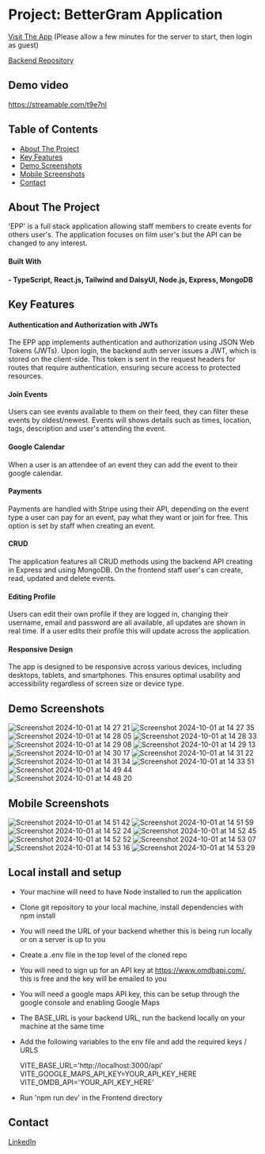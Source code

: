 # Project: BetterGram Application

[Visit The App](https://epp-frontend.onrender.com) (Please allow a few minutes for the server to start, then login as guest)

[Backend Repository](https://github.com/Henry-WL/EPP_Backend)

## Demo video

https://streamable.com/t9e7nl

## Table of Contents
- [About The Project](#about-the-project)
- [Key Features](#key-features)
- [Demo Screenshots](#demo-screenshots)
- [Mobile Screenshots](#mobile-screenshots)
- [Contact](#contact)

## About The Project

'EPP' is a full stack application allowing staff members to create events for others user's. The application focuses on film user's but the API can be changed to any interest.

#### Built With

#### - TypeScript, React.js, Tailwind and DaisyUI, Node.js, Express, MongoDB

## Key Features

#### Authentication and Authorization with JWTs
The EPP app implements authentication and authorization using JSON Web Tokens (JWTs). Upon login, the backend auth server issues a JWT, which is stored on the client-side. This token is sent in the request headers for routes that require authentication, ensuring secure access to protected resources.

#### Join Events
Users can see events available to them on their feed, they can filter these events by oldest/newest. Events will shows details such as times, location, tags, description and user's attending the event.

#### Google Calendar
When a user is an attendee of an event they can add the event to their google calendar.

#### Payments
Payments are handled with Stripe using their API, depending on the event type a user can pay for an event, pay what they want or join for free. This option is set by staff when creating an event.

#### CRUD
The application features all CRUD methods using the backend API creating in Express and using MongoDB. On the frontend staff user's can create, read, updated and delete events.

#### Editing Profile
Users can edit their own profile if they are logged in, changing their username, email and password are all available, all updates are shown in real time. If a user edits their profile this will update across the application.

#### Responsive Design
The app is designed to be responsive across various devices, including desktops, tablets, and smartphones. This ensures optimal usability and accessibility regardless of screen size or device type.

## Demo Screenshots
![Screenshot 2024-10-01 at 14 27 21](https://github.com/user-attachments/assets/7746d169-062e-4d24-8dc3-eaca370ae0ac)
![Screenshot 2024-10-01 at 14 27 35](https://github.com/user-attachments/assets/71a1912c-b656-4f13-94d3-ffaf10e71762)
![Screenshot 2024-10-01 at 14 28 05](https://github.com/user-attachments/assets/06b7c4f2-47f8-4b3a-a777-d211ef49d3a3)
![Screenshot 2024-10-01 at 14 28 33](https://github.com/user-attachments/assets/7faf6dad-fabd-44e7-85bf-b52dc79d623d)
![Screenshot 2024-10-01 at 14 29 08](https://github.com/user-attachments/assets/5dfbc11a-60f6-40bf-9e1e-b9ed7e8fba9a)
![Screenshot 2024-10-01 at 14 29 13](https://github.com/user-attachments/assets/9825b195-5aeb-42b1-8e25-2ad9baf18203)
![Screenshot 2024-10-01 at 14 30 17](https://github.com/user-attachments/assets/4de8ef62-b157-4808-8e56-a5544041ee00)
![Screenshot 2024-10-01 at 14 31 22](https://github.com/user-attachments/assets/e11594ae-efbc-4da5-90af-f56fdea2f87d)
![Screenshot 2024-10-01 at 14 31 34](https://github.com/user-attachments/assets/ba860f77-3680-4a56-a047-ffc5eef541ad)
![Screenshot 2024-10-01 at 14 33 51](https://github.com/user-attachments/assets/bd5fa8e8-04f8-4074-935f-52726757a060)
![Screenshot 2024-10-01 at 14 49 44](https://github.com/user-attachments/assets/f023540c-0d22-4cfa-af7d-e04069e1a6e0)
![Screenshot 2024-10-01 at 14 48 20](https://github.com/user-attachments/assets/7524e87e-a780-4dea-9563-4fe3cf7c5a52)




## Mobile Screenshots
![Screenshot 2024-10-01 at 14 51 42](https://github.com/user-attachments/assets/f8dad02e-a668-48ea-a92d-4db12e232130)
![Screenshot 2024-10-01 at 14 51 59](https://github.com/user-attachments/assets/53dc4b9d-81c2-4339-97e8-3b28f0913991)
![Screenshot 2024-10-01 at 14 52 24](https://github.com/user-attachments/assets/fb79a274-2438-4eb8-8b27-e8e76966b8d2)
![Screenshot 2024-10-01 at 14 52 45](https://github.com/user-attachments/assets/93985365-ce2e-4c93-8f34-3ed523004af5)
![Screenshot 2024-10-01 at 14 52 52](https://github.com/user-attachments/assets/903bf8cd-58c6-4240-82bd-4187d478f206)
![Screenshot 2024-10-01 at 14 53 07](https://github.com/user-attachments/assets/681098e7-eb16-4d22-a668-2314d7a84a94)
![Screenshot 2024-10-01 at 14 53 16](https://github.com/user-attachments/assets/7309b225-34af-46bf-9df8-36bb335c3ed9)
![Screenshot 2024-10-01 at 14 53 29](https://github.com/user-attachments/assets/884a1c92-7f1a-4f3c-8423-96c074c69ff1)


## Local install and setup

- Your machine will need to have Node installed to run the application

- Clone git repository to your local machine, install dependencies with npm install

- You will need the URL of your backend whether this is being run locally or on a server is up to you

- Create a .env file in the top level of the cloned repo

- You will need to sign up for an API key at https://www.omdbapi.com/, this is free and the key will be emailed to you

- You will need a google maps API key, this can be setup through the google console and enabling Google Maps

- The BASE_URL is your backend URL, run the backend locally on your machine at the same time

- Add the following variables to the env file and add the required keys / URLS

  VITE_BASE_URL='http://localhost:3000/api'
  VITE_GOOGLE_MAPS_API_KEY=YOUR_API_KEY_HERE
  VITE_OMDB_API='YOUR_API_KEY_HERE'

- Run 'npm run dev' in the Frontend directory

## Contact


[LinkedIn](https://www.linkedin.com/in/henry-westhoff-lewis-b18a91196/)



